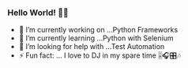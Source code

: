 ### Hello World! 👋🏽

- 🔭 I’m currently working on ...Python Frameworks
- 🌱 I’m currently learning ...Python with Selenium
- 🤔 I’m looking for help with ...Test Automation 
- ⚡ Fun fact: ... I love to DJ in my spare time 🎚️🎧🎛️🎶
